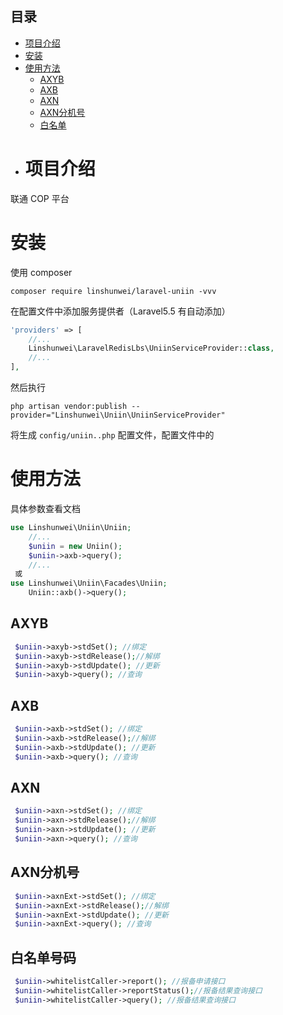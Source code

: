 ## 目录
- [项目介绍](#项目介绍)
- [安装](#安装)
- [使用方法](#使用方法)
  - [AXYB](#AXYB)
  - [AXB](#AXB)
  - [AXN](#AXN)
  - [AXN分机号](#AXN分机号)
  - [白名单](#白名单)
- # 项目介绍
联通 COP 平台

# 安装
使用 composer

```shell
composer require linshunwei/laravel-uniin -vvv
```

在配置文件中添加服务提供者（Laravel5.5 有自动添加）
```php
'providers' => [
    //...
    Linshunwei\LaravelRedisLbs\UniinServiceProvider::class,
    //...
],
```


然后执行
```shell
php artisan vendor:publish --provider="Linshunwei\Uniin\UniinServiceProvider"
```
将生成 `config/uniin..php` 配置文件，配置文件中的

# 使用方法
具体参数查看文档
```php
use Linshunwei\Uniin\Uniin;
    //...
    $uniin = new Uniin();
    $uniin->axb->query();
    //...
 或
use Linshunwei\Uniin\Facades\Uniin;
    Uniin::axb()->query();
```

## AXYB
```php
 $uniin->axyb->stdSet(); //绑定
 $uniin->axyb->stdRelease();//解绑
 $uniin->axyb->stdUpdate(); //更新
 $uniin->axyb->query(); //查询
```

## AXB
```php
 $uniin->axb->stdSet(); //绑定
 $uniin->axb->stdRelease();//解绑
 $uniin->axb->stdUpdate(); //更新
 $uniin->axb->query(); //查询
```
## AXN
```php
 $uniin->axn->stdSet(); //绑定
 $uniin->axn->stdRelease();//解绑
 $uniin->axn->stdUpdate(); //更新
 $uniin->axn->query(); //查询
```

## AXN分机号
```php
 $uniin->axnExt->stdSet(); //绑定
 $uniin->axnExt->stdRelease();//解绑
 $uniin->axnExt->stdUpdate(); //更新
 $uniin->axnExt->query(); //查询
```

## 白名单号码
```php
 $uniin->whitelistCaller->report(); //报备申请接口
 $uniin->whitelistCaller->reportStatus();//报备结果查询接口
 $uniin->whitelistCaller->query(); //报备结果查询接口
```

